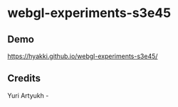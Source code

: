 # webgl-experiments-s3e45

## Demo
https://hyakki.github.io/webgl-experiments-s3e45/

## Credits
Yuri Artyukh - 
